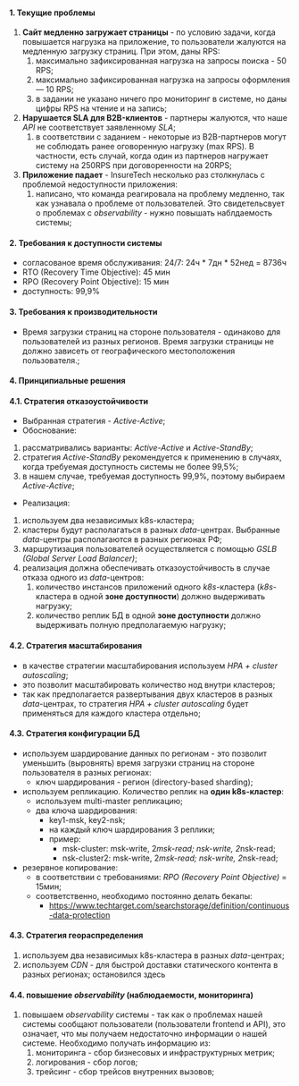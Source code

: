 #### 1. Текущие проблемы
1. **Сайт медленно загружает страницы** - по условию задачи, когда повышается нагрузка на приложение, то пользователи жалуются на медленную загрузку страниц. При этом, даны RPS:
   1. максимально зафиксированная нагрузка на запросы поиска - 50 RPS;
   2. максимально зафиксированная нагрузка на запросы оформления — 10 RPS;
   3. в задании не указано ничего про мониторинг в системе, но даны цифры RPS на чтение и на запись;
2. **Нарушается SLA для B2B-клиентов** - партнеры жалуются, что наше *API* не соответствует заявленному *SLA*;
   1. в соответствии с заданием - некоторые из B2B-партнеров могут не соблюдать ранее оговоренную нагрузку (max RPS). В частности, есть случай, когда один из партнеров нагружает систему на 250RPS при договоренности на 20RPS;
3. **Приложение падает** - InsureTech несколько раз столкнулась с проблемой недоступности приложения:
   1. написано, что команда реагировала на проблему медленно, так как узнавала о проблеме от пользователей. Это свидетельсвует о проблемах с *observability* - нужно повышать наблдаемость системы; 

#### 2. Требования к доступности системы
- согласованое время обслуживания: 24/7: 24ч * 7дн * 52нед = 8736ч
- RTO (Recovery Time Objective): 45 мин
- RPO (Recovery Point Objective): 15 мин
- доступность: 99,9%

#### 3. Требования к производительности
- Время загрузки страниц на стороне пользователя - одинаково для пользователей из разных регионов. Время загрузки страницы не должно зависеть от географического местоположения пользователя.;

#### 4. Принципиальные решения

#### 4.1. Стратегия отказоустойчивости
- Выбранная стратегия - *Active-Active*;
- Обоснование: 
1. рассматривались варианты: *Active-Active* и *Active-StandBy*;
2. стратегия *Active-StandBy* рекомендуется к применению в случаях, когда требуемая доступность системы не более 99,5%;
3. в нашем случае, требуемая доступность 99,9%, поэтому выбираем *Active-Active*;
- Реализация:
1. используем два независимых k8s-кластера;
2. кластеры будут располагаться в разных *data*-центрах. Выбранные *data*-центры располагаются в разных регионах РФ;
3. маршрутизация пользователей осуществляется с помощью *GSLB (Global Server Load Balancer)*;
4. реализация должна обеспечивать отказоустойчивость в случае отказа одного из *data*-центров:
   1. количество инстансов приложений одного *k8s*-кластера (*k8s*-кластера в одной **зоне доступности**) должно выдерживать нагрузку;
   2. количество реплик БД в одной **зоне доступности** должно выдерживать полную предполагаемую нагрузку;

#### 4.2. Стратегия масштабирования
- в качестве стратегии масштабирования используем *HPA + cluster autoscaling*;
- это позволит масштабировать количество нод внутри кластеров;
- так как предполагается развертывания двух кластеров в разных *data*-центрах, то стратегия *HPA + cluster autoscaling* будет применяться для каждого кластера отдельно;

#### 4.3. Стратегия конфигурации БД
- используем шардирование данных по регионам - это позволит уменьшить (выровнять) время загрузки страниц на стороне пользователя в разных регионах:
  - ключ шардирования - регион (directory-based sharding);
- используем репликацию. Количество реплик на **один k8s-кластер**:
  - используем multi-master репликацию;
  - два ключа шардирования:
    - key1-msk, key2-nsk;
    - на каждый ключ шардирования 3 реплики;
    - пример:
      - msk-cluster: msk-write, 2*msk-read; nsk-write, 2*nsk-read;
      - nsk-cluster2: msk-write, 2*msk-read; nsk-write, 2*nsk-read;
- резервное копирование:
  - в соответствии с требованиями: *RPO (Recovery Point Objective)* = 15мин;
  - соответственно, необходимо постоянно делать бекапы:
    - https://www.techtarget.com/searchstorage/definition/continuous-data-protection

#### 4.3. Стратегия геораспределения
1. используем два независимых k8s-кластера в разных *data*-центрах;
2. используем *CDN* - для быстрой доставки статического контента в разных регионах;
остановился здесь

#### 4.4. повышение *observability* (наблюдаемости, мониторинга)
1. повышаем *observability* системы - так как о проблемах нашей системы сообщают пользователи (пользователи frontend и API), это означает, что мы получаем недостаточно информации о нашей системе. Необходимо получать информацию из:
   1. мониторинга - сбор бизнесовых и инфраструктурных метрик;
   2. логирования - сбор логов;
   3. трейсинг - сбор трейсов внутренних вызовов;

